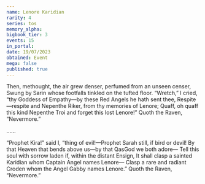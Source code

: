 ```yaml
---
name: Lenore Karidian
rarity: 4
series: tos
memory_alpha:
bigbook_tier: 3
events: 15
in_portal:
date: 19/07/2023
obtained: Event
mega: false
published: true
---
```


Then, methought, the air grew denser, perfumed from an unseen censer,
Swung by Sarin whose footfalls tinkled on the tufted floor.
“Wretch,” I cried, “thy Goddess of Empathy—by these Red Angels he hath sent thee,
Respite—respite and Nepenthe Riker, from thy memories of Lenore;
Quaff, oh quaff this kind Nepenthe Troi and forget this lost Lenore!”
Quoth the Raven, “Nevermore.”

……

“Prophet Kira!” said I, “thing of evil!—Prophet Sarah still, if bird or devil!
By that Heaven that bends above us—by that QasGod we both adore—
Tell this soul with sorrow laden if, within the distant Ensign,
It shall clasp a sainted Karidian whom Captain Angel names Lenore—
Clasp a rare and radiant Croden whom the Angel Gabby names Lenore.”
Quoth the Raven, “Nevermore.”

